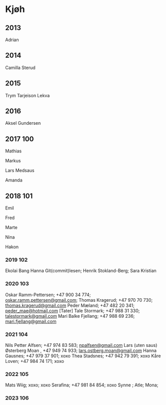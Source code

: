 
# Kjøh

## 2013
Adrian 

## 2014
Camilla Sterud

## 2015
Trym Tarjeison Lekva

## 2016
Aksel Gundersen 


## 2017 100
Mathias 

Markus 

Lars Medsaus

Amanda


## 2018 101
Emil 

Fred

Marte 

Nina

Hakon

### 2019 102
Ekolai Bang
Hanna Git(commit)lesen;
Henrik Stokland-Berg;
Sara
Kristian 

### 2020 103
Oskar Ramm-Pettersen; +47 900 34 774; oskar.ramm.pettersen@gmail.com; 
Thomas Kragerud; +47 970 70 730; thomas.kragerud@gmail.com
Peder Mæland; +47 482 20 341; peder_mae@hotmail.com [Tater]
Tale Stormark; +47 988 31 330; talestormark@gmail.com 
Mari Balke Fjellang; +47 988 69 236; mari.fjellang@gmail.com

### 2021 104
Nils Petter Alfsen; +47 974 83 583; npalfsen@gmail.com 
Lars (uten saus) Østerberg Moan , +47 949 74 933; lars.ostberg.moan@gmail.com 
Hanna Gausnes; +47 979 37 901; xoxo
Thea Stadsnes; +47 942 79 391; xoxo
Kåre Loven; +47 984 74 171; xoxo

### 2022 105
Mats Wiig; xoxo; xoxo
Serafina; +47 981 84 854; xoxo
Synne ; 
Atle; 
Mona;

### 2023 106

